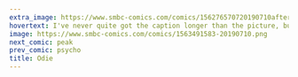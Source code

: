 ```yaml
---
extra_image: https://www.smbc-comics.com/comics/156276570720190710after.png
hovertext: I've never quite got the caption longer than the picture, but if I keep pushing it I might eventually write a novel by accident.
image: https://www.smbc-comics.com/comics/1563491583-20190710.png
next_comic: peak
prev_comic: psycho
title: Odie
---
```


